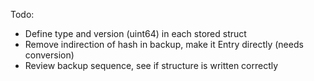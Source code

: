 Todo:
- Define type and version (uint64) in each stored struct
- Remove indirection of hash in backup, make it Entry directly (needs conversion)
- Review backup sequence, see if structure is written correctly